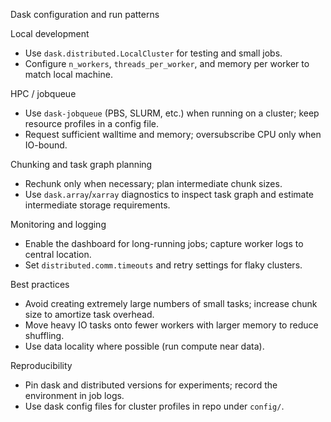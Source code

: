 Dask configuration and run patterns

Local development

- Use `dask.distributed.LocalCluster` for testing and small jobs.
- Configure `n_workers`, `threads_per_worker`, and memory per worker to match local machine.

HPC / jobqueue

- Use `dask-jobqueue` (PBS, SLURM, etc.) when running on a cluster; keep resource profiles in a config file.
- Request sufficient walltime and memory; oversubscribe CPU only when IO-bound.

Chunking and task graph planning

- Rechunk only when necessary; plan intermediate chunk sizes.
- Use `dask.array`/`xarray` diagnostics to inspect task graph and estimate intermediate storage requirements.

Monitoring and logging

- Enable the dashboard for long-running jobs; capture worker logs to central location.
- Set `distributed.comm.timeouts` and retry settings for flaky clusters.

Best practices

- Avoid creating extremely large numbers of small tasks; increase chunk size to amortize task overhead.
- Move heavy IO tasks onto fewer workers with larger memory to reduce shuffling.
- Use data locality where possible (run compute near data).

Reproducibility

- Pin dask and distributed versions for experiments; record the environment in job logs.
- Use dask config files for cluster profiles in repo under `config/`.